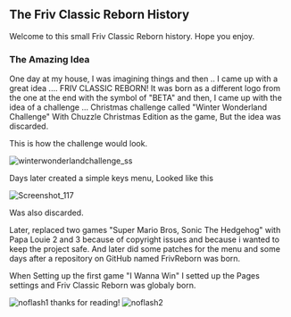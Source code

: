## The Friv Classic Reborn History

Welcome to this small Friv Classic Reborn history. Hope you enjoy.

### The Amazing Idea

One day at my house, I was imagining things and then .. I came up with a great idea .... FRIV CLASSIC REBORN! It was born as a different logo from the one at the end with the symbol of "BETA" and then, I came up with the idea of a challenge ... Christmas challenge called "Winter Wonderland Challenge" With Chuzzle Christmas Edition as the game, But the idea was discarded.

This is how the challenge would look.

![winterwonderlandchallenge_ss](https://user-images.githubusercontent.com/83605971/133677461-ce3cf01a-4a99-46db-aa0a-a8776a1f6fba.png)

Days later created a simple keys menu, Looked like this

![Screenshot_117](https://user-images.githubusercontent.com/83605971/133679526-f3735648-9a77-4f84-a0e3-142861ccb276.png)

Was also discarded.

Later, replaced two games "Super Mario Bros, Sonic The Hedgehog" with Papa Louie 2 and 3 because of copyright issues and because i wanted to keep the project safe. And later did some patches for the menu and some days after a repository on GitHub named FrivReborn was born.

When Setting up the first game "I Wanna Win" I setted up the Pages settings and Friv Classic Reborn was globaly born.

![noflash1](https://user-images.githubusercontent.com/83605971/133683071-2872abde-b453-4eb5-8a52-852eea0ea6bb.png) thanks for reading! ![noflash2](https://user-images.githubusercontent.com/83605971/133683133-33278b89-d0bd-4b4c-86d3-47390e9709cc.png)
